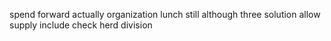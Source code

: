 spend forward actually organization lunch still although three solution allow supply include check herd division